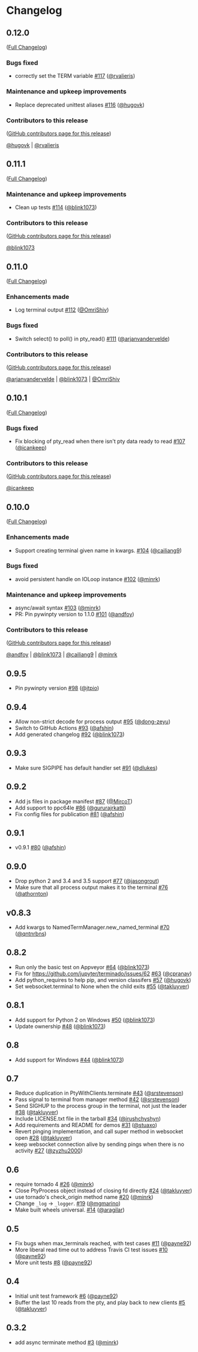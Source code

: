 # Changelog

## 0.12.0

([Full Changelog](https://github.com/jupyter/terminado/compare/0.11.1...89425f34beb639eb10d7534cf8ce789d18f22c71))

### Bugs fixed

- correctly set the TERM variable [#117](https://github.com/jupyter/terminado/pull/117) ([@rvalieris](https://github.com/rvalieris))

### Maintenance and upkeep improvements

- Replace deprecated unittest aliases [#116](https://github.com/jupyter/terminado/pull/116) ([@hugovk](https://github.com/hugovk))

### Contributors to this release

([GitHub contributors page for this release](https://github.com/jupyter/terminado/graphs/contributors?from=2021-08-18&to=2021-09-07&type=c))

[@hugovk](https://github.com/search?q=repo%3Ajupyter%2Fterminado+involves%3Ahugovk+updated%3A2021-08-18..2021-09-07&type=Issues) | [@rvalieris](https://github.com/search?q=repo%3Ajupyter%2Fterminado+involves%3Arvalieris+updated%3A2021-08-18..2021-09-07&type=Issues)


## 0.11.1

([Full Changelog](https://github.com/jupyter/terminado/compare/0.11.0...0fa5a0cb9cc3b622457b492759998686cb83b10a))

### Maintenance and upkeep improvements

- Clean up tests [#114](https://github.com/jupyter/terminado/pull/114) ([@blink1073](https://github.com/blink1073))

### Contributors to this release

([GitHub contributors page for this release](https://github.com/jupyter/terminado/graphs/contributors?from=2021-08-12&to=2021-08-18&type=c))

[@blink1073](https://github.com/search?q=repo%3Ajupyter%2Fterminado+involves%3Ablink1073+updated%3A2021-08-12..2021-08-18&type=Issues)

## 0.11.0

([Full Changelog](https://github.com/jupyter/terminado/compare/0.10.1...baa26d500a3836ba8835b6c674e60ddf0e79295e))

### Enhancements made

- Log terminal output [#112](https://github.com/jupyter/terminado/pull/112) ([@OmriShiv](https://github.com/OmriShiv))

### Bugs fixed

- Switch select() to poll() in pty_read() [#111](https://github.com/jupyter/terminado/pull/111) ([@arjanvandervelde](https://github.com/arjanvandervelde))

### Contributors to this release

([GitHub contributors page for this release](https://github.com/jupyter/terminado/graphs/contributors?from=2021-06-10&to=2021-08-12&type=c))

[@arjanvandervelde](https://github.com/search?q=repo%3Ajupyter%2Fterminado+involves%3Aarjanvandervelde+updated%3A2021-06-10..2021-08-12&type=Issues) | [@blink1073](https://github.com/search?q=repo%3Ajupyter%2Fterminado+involves%3Ablink1073+updated%3A2021-06-10..2021-08-12&type=Issues) | [@OmriShiv](https://github.com/search?q=repo%3Ajupyter%2Fterminado+involves%3AOmriShiv+updated%3A2021-06-10..2021-08-12&type=Issues)

## 0.10.1

([Full Changelog](https://github.com/jupyter/terminado/compare/0.10.0...ada2b93a57bd0ebfae87d75b7561e2cd53ba598f))

### Bugs fixed

- Fix blocking of pty_read when there isn't pty data ready to read [#107](https://github.com/jupyter/terminado/pull/107) ([@icankeep](https://github.com/icankeep))

### Contributors to this release

([GitHub contributors page for this release](https://github.com/jupyter/terminado/graphs/contributors?from=2021-05-18&to=2021-06-10&type=c))

[@icankeep](https://github.com/search?q=repo%3Ajupyter%2Fterminado+involves%3Aicankeep+updated%3A2021-05-18..2021-06-10&type=Issues)

## 0.10.0

([Full Changelog](https://github.com/jupyter/terminado/compare/0.9.5...fbba87e45daa65029ad58a88b63384bffbf29937))

### Enhancements made

- Support creating terminal given name in kwargs. [#104](https://github.com/jupyter/terminado/pull/104) ([@cailiang9](https://github.com/cailiang9))

### Bugs fixed

- avoid persistent handle on IOLoop instance [#102](https://github.com/jupyter/terminado/pull/102) ([@minrk](https://github.com/minrk))

### Maintenance and upkeep improvements

- async/await syntax [#103](https://github.com/jupyter/terminado/pull/103) ([@minrk](https://github.com/minrk))
- PR: Pin pywinpty version to 1.1.0 [#101](https://github.com/jupyter/terminado/pull/101) ([@andfoy](https://github.com/andfoy))


### Contributors to this release

([GitHub contributors page for this release](https://github.com/jupyter/terminado/graphs/contributors?from=2021-05-11&to=2021-05-18&type=c))

[@andfoy](https://github.com/search?q=repo%3Ajupyter%2Fterminado+involves%3Aandfoy+updated%3A2021-05-11..2021-05-18&type=Issues) | [@blink1073](https://github.com/search?q=repo%3Ajupyter%2Fterminado+involves%3Ablink1073+updated%3A2021-05-11..2021-05-18&type=Issues) | [@cailiang9](https://github.com/search?q=repo%3Ajupyter%2Fterminado+involves%3Acailiang9+updated%3A2021-05-11..2021-05-18&type=Issues) | [@minrk](https://github.com/search?q=repo%3Ajupyter%2Fterminado+involves%3Aminrk+updated%3A2021-05-11..2021-05-18&type=Issues)

## 0.9.5

* Pin pywinpty version [#98](https://github.com/jupyter/terminado/pull/98) ([@jtpio](https://github.com/jtpio))

## 0.9.4

* Allow non-strict decode for process output [#95](https://github.com/jupyter/terminado/pull/95) ([@dong-zeyu](https://github.com/dong-zeyu))
* Switch to GitHub Actions [#93](https://github.com/jupyter/terminado/pull/93) ([@afshin](https://github.com/afshin))
* Add generated changelog [#92](https://github.com/jupyter/terminado/pull/92) ([@blink1073](https://github.com/blink1073))

## 0.9.3

* Make sure SIGPIPE has default handler set [#91](https://github.com/jupyter/terminado/pull/91) ([@dlukes](https://github.com/dlukes))

## 0.9.2

* Add js files in package manifest [#87](https://github.com/jupyter/terminado/pull/87) ([@MircoT](https://github.com/MircoT))
* Add support to ppc64le [#86](https://github.com/jupyter/terminado/pull/86) ([@gururajrkatti](https://github.com/gururajrkatti))
* Fix config files for publication [#81](https://github.com/jupyter/terminado/pull/81) ([@afshin](https://github.com/afshin))

## 0.9.1

* v0.9.1 [#80](https://github.com/jupyter/terminado/pull/80) ([@afshin](https://github.com/afshin))

## 0.9.0

* Drop python 2 and 3.4 and 3.5 support [#77](https://github.com/jupyter/terminado/pull/77) ([@jasongrout](https://github.com/jasongrout))
* Make sure that all process output makes it to the terminal [#76](https://github.com/jupyter/terminado/pull/76) ([@athornton](https://github.com/athornton))

## v0.8.3

* Add kwargs to NamedTermManager.new_named_terminal [#70](https://github.com/jupyter/terminado/pull/70) ([@qntnrbns](https://github.com/qntnrbns))

## 0.8.2

* Run only the basic test on Appveyor [#64](https://github.com/jupyter/terminado/pull/64) ([@blink1073](https://github.com/blink1073))
* Fix for https://github.com/jupyter/terminado/issues/62 [#63](https://github.com/jupyter/terminado/pull/63) ([@cpranav](https://github.com/cpranav))
* Add python_requires to help pip, and version classifers [#57](https://github.com/jupyter/terminado/pull/57) ([@hugovk](https://github.com/hugovk))
* Set websocket.terminal to None when the child exits [#55](https://github.com/jupyter/terminado/pull/55) ([@takluyver](https://github.com/takluyver))

## 0.8.1

* Add support for Python 2 on Windows [#50](https://github.com/jupyter/terminado/pull/50) ([@blink1073](https://github.com/blink1073))
* Update ownership [#48](https://github.com/jupyter/terminado/pull/48) ([@blink1073](https://github.com/blink1073))

## 0.8

* Add support for Windows [#44](https://github.com/jupyter/terminado/pull/44) ([@blink1073](https://github.com/blink1073))

## 0.7

* Reduce duplication in PtyWithClients.terminate [#43](https://github.com/jupyter/terminado/pull/43) ([@srstevenson](https://github.com/srstevenson))
* Pass signal to terminal from manager method [#42](https://github.com/jupyter/terminado/pull/42) ([@srstevenson](https://github.com/srstevenson))
* Send SIGHUP to the process group in the terminal, not just the leader [#38](https://github.com/jupyter/terminado/pull/38) ([@takluyver](https://github.com/takluyver))
* Include LICENSE.txt file in the tarball [#34](https://github.com/jupyter/terminado/pull/34) ([@irushchyshyn](https://github.com/irushchyshyn))
* Add requirements and README for demos [#31](https://github.com/jupyter/terminado/pull/31) ([@stuaxo](https://github.com/stuaxo))
* Revert pinging implementation, and call super method in websocket open [#28](https://github.com/jupyter/terminado/pull/28) ([@takluyver](https://github.com/takluyver))
* keep websocket connection alive by sending pings when there is no activity [#27](https://github.com/jupyter/terminado/pull/27) ([@zyzhu2000](https://github.com/zyzhu2000))

## 0.6

* require tornado 4 [#26](https://github.com/jupyter/terminado/pull/26) ([@minrk](https://github.com/minrk))
* Close PtyProcess object instead of closing fd directly [#24](https://github.com/jupyter/terminado/pull/24) ([@takluyver](https://github.com/takluyver))
* use tornado's check_origin method name [#20](https://github.com/jupyter/terminado/pull/20) ([@minrk](https://github.com/minrk))
* Change `_log` -> `_logger`. [#19](https://github.com/jupyter/terminado/pull/19) ([@mgmarino](https://github.com/mgmarino))
* Make built wheels universal. [#14](https://github.com/jupyter/terminado/pull/14) ([@aragilar](https://github.com/aragilar))

## 0.5

* Fix bugs when max_terminals reached, with test cases [#11](https://github.com/jupyter/terminado/pull/11) ([@payne92](https://github.com/payne92))
* More liberal read time out to address Travis CI test issues [#10](https://github.com/jupyter/terminado/pull/10) ([@payne92](https://github.com/payne92))
* More unit tests [#8](https://github.com/jupyter/terminado/pull/8) ([@payne92](https://github.com/payne92))

## 0.4

* Initial unit test framework [#6](https://github.com/jupyter/terminado/pull/6) ([@payne92](https://github.com/payne92))
* Buffer the last 10 reads from the pty, and play back to new clients [#5](https://github.com/jupyter/terminado/pull/5) ([@takluyver](https://github.com/takluyver))

## 0.3.2

* add async terminate method [#3](https://github.com/jupyter/terminado/pull/3) ([@minrk](https://github.com/minrk))

